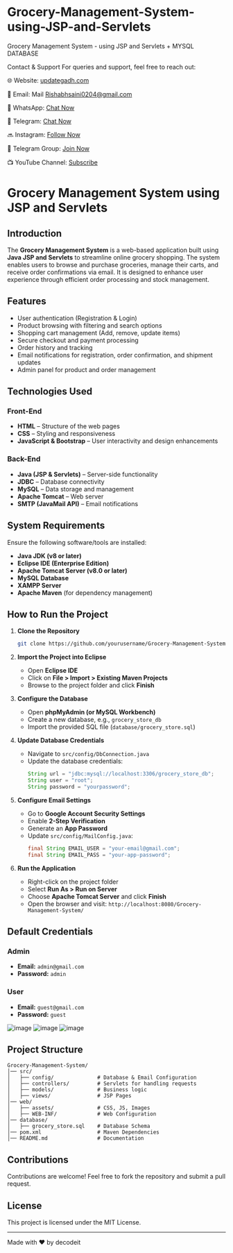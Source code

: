 # Grocery-Management-System-using-JSP-and-Servlets
Grocery Management System - using JSP and Servlets + MYSQL DATABASE 


Contact & Support
For queries and support, feel free to reach out:

🌐 Website: [updategadh.com](https://updategadh.com/)

📧 Email: Mail Rishabhsaini0204@gmail.com

📱 WhatsApp: [Chat Now](https://wa.me/917983434684)

📱 Telegram: [Chat Now](https://t.me/rishabhsaini0204)

🔜 Instagram: [Follow Now](https://instagr.am/Rishabhsaini016)

📱 Telegram Group: [Join Now](https://t.me/Projectwithsourcecodes)

📺 YouTube Channel: [Subscribe](https://www.youtube.com/decodeit2/video)


# Grocery Management System using JSP and Servlets

## Introduction
The **Grocery Management System** is a web-based application built using **Java JSP and Servlets** to streamline online grocery shopping. The system enables users to browse and purchase groceries, manage their carts, and receive order confirmations via email. It is designed to enhance user experience through efficient order processing and stock management.

## Features
- User authentication (Registration & Login)
- Product browsing with filtering and search options
- Shopping cart management (Add, remove, update items)
- Secure checkout and payment processing
- Order history and tracking
- Email notifications for registration, order confirmation, and shipment updates
- Admin panel for product and order management

## Technologies Used
### Front-End
- **HTML** – Structure of the web pages
- **CSS** – Styling and responsiveness
- **JavaScript & Bootstrap** – User interactivity and design enhancements

### Back-End
- **Java (JSP & Servlets)** – Server-side functionality
- **JDBC** – Database connectivity
- **MySQL** – Data storage and management
- **Apache Tomcat** – Web server
- **SMTP (JavaMail API)** – Email notifications

## System Requirements
Ensure the following software/tools are installed:
- **Java JDK (v8 or later)**
- **Eclipse IDE (Enterprise Edition)**
- **Apache Tomcat Server (v8.0 or later)**
- **MySQL Database**
- **XAMPP Server**
- **Apache Maven** (for dependency management)

## How to Run the Project
1. **Clone the Repository**
   ```bash
   git clone https://github.com/yourusername/Grocery-Management-System.git
   ```
2. **Import the Project into Eclipse**
   - Open **Eclipse IDE**
   - Click on **File > Import > Existing Maven Projects**
   - Browse to the project folder and click **Finish**

3. **Configure the Database**
   - Open **phpMyAdmin (or MySQL Workbench)**
   - Create a new database, e.g., `grocery_store_db`
   - Import the provided SQL file (`database/grocery_store.sql`)

4. **Update Database Credentials**
   - Navigate to `src/config/DbConnection.java`
   - Update the database credentials:
     ```java
     String url = "jdbc:mysql://localhost:3306/grocery_store_db";
     String user = "root";
     String password = "yourpassword";
     ```

5. **Configure Email Settings**
   - Go to **Google Account Security Settings**
   - Enable **2-Step Verification**
   - Generate an **App Password**
   - Update `src/config/MailConfig.java`:
     ```java
     final String EMAIL_USER = "your-email@gmail.com";
     final String EMAIL_PASS = "your-app-password";
     ```

6. **Run the Application**
   - Right-click on the project folder
   - Select **Run As > Run on Server**
   - Choose **Apache Tomcat Server** and click **Finish**
   - Open the browser and visit: `http://localhost:8080/Grocery-Management-System/`

## Default Credentials
### Admin
- **Email:** `admin@gmail.com`
- **Password:** `admin`

### User
- **Email:** `guest@gmail.com`
- **Password:** `guest`


![image](https://github.com/user-attachments/assets/afa7422a-e553-442b-b234-79b9af521987)
![image](https://github.com/user-attachments/assets/3f4121bf-b417-4ebe-b365-2c74606d73ab)
![image](https://github.com/user-attachments/assets/022098cb-4332-453a-af96-7728c81fbeab)




## Project Structure
```
Grocery-Management-System/
│── src/
│   ├── config/              # Database & Email Configuration
│   ├── controllers/         # Servlets for handling requests
│   ├── models/              # Business logic
│   ├── views/               # JSP Pages
│── web/
│   ├── assets/              # CSS, JS, Images
│   ├── WEB-INF/             # Web Configuration
│── database/
│   ├── grocery_store.sql    # Database Schema
│── pom.xml                  # Maven Dependencies
│── README.md                # Documentation
```

## Contributions
Contributions are welcome! Feel free to fork the repository and submit a pull request.

## License
This project is licensed under the MIT License.


---
Made with ❤️ by decodeit


